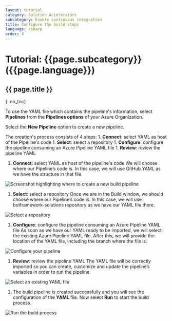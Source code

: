 ```yaml
---
layout: tutorial
category: Solution Accelerators
subcategory: Enable continuous integration
title: Configure the build steps
language: csharp
order: 4
---
```


# Tutorial: {{page.subcategory}} ({{page.language}})
## {{ page.title }}
{:.no_toc}

To use the YAML file which contains the pipeline's information, select **Pipelines** from the **Pipelines options** of your Azure Organization.

Select the **New Pipeline** option to create a new pipeline.

The creation's process consists of 4 steps:
    1. **Connect**: select YAML as host of the Pipeline's code
    1. **Select**: select a repository
    1. **Configure**: configure the pipeline consuming an Azure Pipeline YAML file
    1. **Review**: review the pipeline YAML

1. **Connect**: select YAML as host of the pipeline's code
We will choose where our Pipeline’s code is. In this case, we will use GitHub YAML as we have the structure in that file.

![Screenshot highlighting where to create a new build pipeline]({{site.baseurl}}/assets/images/configure-new-pipeline.png)

1. **Select**: select a repository
Once we are in the Build window, we should choose where our Pipeline’s code is. In this case, we will use botframework-solutions repository as we have our YAML file there.

![Select a repository]({{site.baseurl}}/assets/images/select-repository.png)

1. **Configure**: configure the pipeline consuming an Azure Pipeline YAML file
As soon as we have our YAML ready to be imported, we will select the existing Azure Pipeline YAML file.
After this, we will provide the location of the YAML file, including the branch where the file is.

![Configure your pipeline]({{site.baseurl}}/assets/images/configure-pipeline.png)

1. **Review**: review the pipeline YAML
The YAML file will be correctly imported so you can create, customize and update the pipeline’s variables in order to run the pipeline.

![Select an existing YAML file]({{site.baseurl}}/assets/images/branch-path.png)

1. The build pipeline is created successfully and you will see the configuration of the **YAML** file. Now select **Run** to start the build process.

![Run the build process]({{site.baseurl}}/assets/images/run-build.png)